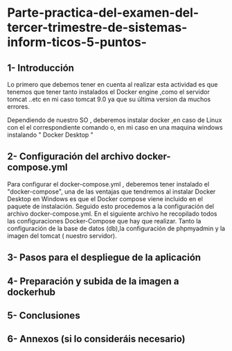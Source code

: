 # Parte-practica-del-examen-del-tercer-trimestre-de-sistemas-inform-ticos-5-puntos-

## 1- Introducción
Lo primero que debemos tener en cuenta al realizar esta actividad es que tenemos que tener tanto instalados el Docker engine  ,como el servidor tomcat ..etc en mi caso tomcat 9.0 ya que su última version da muchos errores.

Dependiendo de nuestro SO , deberemos instalar docker ,en caso de Linux con el  el correspondiente comando  o, en mi caso en una maquina windows instalando " Docker Desktop "


## 2- Configuración del archivo docker-compose.yml

Para configurar el docker-compose.yml , deberemos tener instalado el "docker-compose", una de las ventajas que tendremos al instalar Docker Desktop en Windows es que el Docker compose viene incluido en el paquete de instalación.
Seguido esto procedemos a la configuración del archivo docker-compose.yml.
En el siguiente archivo he recopilado todos las configuraciones Docker-Compose que hay que realizar.
Tanto la configuración de  la base de datos (db),la configuración de phpmyadmin y la imagen del tomcat ( nuestro servidor).
## 3- Pasos para el despliegue de la aplicación
## 4- Preparación y subida de la imagen a dockerhub
## 5- Conclusiones
## 6- Annexos (si lo consideráis necesario)
